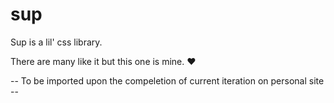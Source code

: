 # sup
Sup is a lil' css library. 

There are many like it but this one is mine. ♥ 

-- To be imported upon the compeletion of current iteration on personal site -- 
